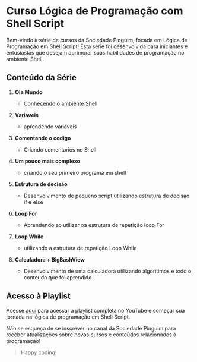 

#  Curso Lógica de Programação com Shell Script

Bem-vindo à série de cursos da Sociedade Pinguim, focada em Lógica de Programação em Shell Script! Esta série foi desenvolvida para iniciantes e entusiastas que desejam aprimorar suas habilidades de programação no ambiente Shell.

## Conteúdo da Série

1. **Ola Mundo**
   - Conhecendo o ambiente Shell
   

2. **Variaveis**
   - aprendendo variaveis
     
3. **Comentando o codigo**
   - Criando comentarios no Shell
   

4. **Um pouco mais complexo**
   - criando o seu primeiro programa em shell
   

5. **Estrutura de decisão**
   - Desenvolvimento de pequeno script utilizando estrutura de decisao if e else
  
6. **Loop For**
   - Aprendendo ao utilizar oa estrutura de repetição loop For
     
7. **Loop While**
   - utilizando a estrutura de repetição Loop While
     
8. **Calculadora + BigBashView**
   - Desenvolvimento de uma calculadora  utilizando algoritimos e todo o conteudo que foi aprendido 
  


## Acesso à Playlist

Acesse [aqui](https://www.youtube.com/watch?v=5tiW6gAQ6BQ&list=PLJfKrKfGUdOfhiuUcbob2eE7DNjQ8mAdy) para acessar a playlist completa no YouTube e começar sua jornada na lógica de programação em Shell Script.

Não se esqueça de se inscrever no canal da Sociedade Pinguim para receber atualizações sobre novos cursos e conteúdos relacionados à programação!

> Happy coding!
